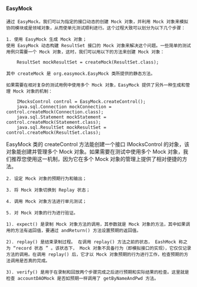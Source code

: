 #### EasyMock
	通过 EasyMock，我们可以为指定的接口动态的创建 Mock 对象，并利用 Mock 对象来模拟协同模块或是领域对象，从而使单元测试顺利进行。这个过程大致可以划分为以下几个步骤：

	1. 使用 EasyMock 生成 Mock 对象；
	使用 EasyMock 动态构建 ResultSet 接口的 Mock 对象来解决这个问题。一些简单的测试用例只需要一个 Mock 对象，这时，我们可以用以下的方法来创建 Mock 对象：
	
		ResultSet mockResultSet = createMock(ResultSet.class);
		
	其中 createMock 是 org.easymock.EasyMock 类所提供的静态方法。
	
	如果需要在相对复杂的测试用例中使用多个 Mock 对象，EasyMock 提供了另外一种生成和管理 Mock 对象的机制：

		IMocksControl control = EasyMock.createControl();
		java.sql.Connection mockConnection = control.createMock(Connection.class);
		java.sql.Statement mockStatement = control.createMock(Statement.class);
		java.sql.ResultSet mockResultSet = control.createMock(ResultSet.class);

EasyMock 类的 createControl 方法能创建一个接口 IMocksControl 的对象，该对象能创建并管理多个 Mock 对象。如果需要在测试中使用多个 Mock 对象，我们推荐您使用这一机制，因为它在多个 Mock 对象的管理上提供了相对便捷的方法。

	2. 设定 Mock 对象的预期行为和输出；
	
	3. 将 Mock 对象切换到 Replay 状态；
	
	4. 调用 Mock 对象方法进行单元测试；
	
	5. 对 Mock 对象的行为进行验证。
	
	1). expect() 是录制 Mock 对象方法的调用，其参数就是 Mock 对象的方法，其中如果调用的方法有返回值，要通过 andReturn() 方法设置预期的返回值。
	
	2). replay() 是结束录制过程。 在调用 replay() 方法之前的状态， EashMock 称之为 “record 状态 ” 。该状态下， Mock 对象不具备行为（即模拟接口的实现），它仅仅记录方法的调用。在调用 replay() 后，它才以 Mock 对象预期的行为进行工作，检查预期的方法调用是否真的完成。
	
	3). verify() 是用于在录制和回放两个步骤完成之后进行预期和实际结果的检查。这里就是检查 accountDAOMock 是否如预期一样调用了 getByNameAndPwd 方法。